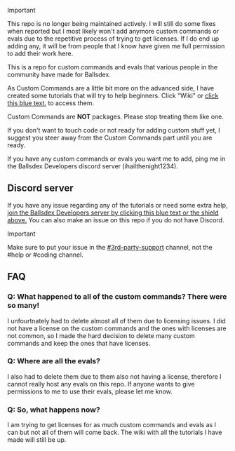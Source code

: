 > [!IMPORTANT]
> This repo is no longer being maintained actively. I will still do some fixes when reported but I most likely won't add anymore custom commands or evals due to the repetitive process of trying to get licenses. If I do end up adding any, it will be from people that I know have given me full permission to add their work here.

This is a repo for custom commands and evals that various people in the community have made for Ballsdex.

As Custom Commands are a little bit more on the advanced side, I have created some tutorials that will try to help beginners. Click "Wiki" or [click this blue text.](https://github.com/ContestedWheel/EvalEvalEval-BD/wiki) to access them.

Custom Commands are **NOT** packages. Please stop treating them like one.

If you don't want to touch code or not ready for adding custom stuff yet, I suggest you steer away from the Custom Commands part until you are ready.

If you have any custom commands or evals you want me to add, ping me in the Ballsdex Developers discord server (ihailthenight1234).

## Discord server

If you have any issue regarding any of the tutorials or need some extra help, [join the Ballsdex Developers server by clicking this blue text or the shield above.](https://discord.com/invite/PKKhee4fvy) You can also make an issue on this repo if you do not have Discord.

> [!IMPORTANT]
> Make sure to put your issue in the [#3rd-party-support](https://discord.com/channels/1255250024741212262/1408755671100555324) channel, not the #help or #coding channel.

## FAQ

### Q: What happened to all of the custom commands? There were so many!

I unfourtnately had to delete almost all of them due to licensing issues. I did not have a license on the custom commands and the ones with licenses are not common, so I made the hard decision to delete many custom commands and keep the ones that have licenses.

### Q: Where are all the evals?

I also had to delete them due to them also not having a license, therefore I cannot really host any evals on this repo. If anyone wants to give permissions to me to use their evals, please let me know.

### Q: So, what happens now?

I am trying to get licenses for as much custom commands and evals as I can but not all of them will come back. The wiki with all the tutorials I have made will still be up.
